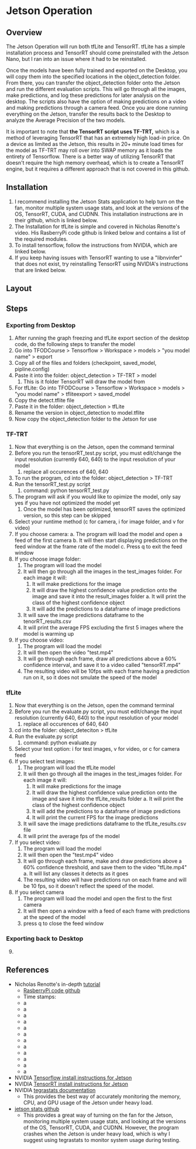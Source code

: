 # Jetson Operation
## Overview
The Jetson Operation will run both tfLite and TensorRT. tfLite has a simple installation process and TensorRT should come preinstalled with the Jetson Nano, but I ran into an issue where it had to be reinstalled.

Once the models have been fully trained and exported on the Desktop, you will copy them into the specified locations in the object_detection folder. From there, you can transfer the object_detection folder onto the Jetson and run the different evaluation scripts. This will go through all the images, make predictions, and log these predictions for later analysis on the desktop. The scripts also have the option of making predictions on a video and making predictions through a camera feed. Once you are done running everything on the Jetson, transfer the results back to the Desktop to analyze the Average Precision of the two models.

It is important to note that **the TensorRT script uses TF-TRT,** which is a method of leveraging TensorRT that has an extremely high load-in price. On a device as limited as the Jetson, this results in 20+ minute load times for the model as TF-TRT may roll over into SWAP memory as it loads the entirety of Tensorflow. There is a better way of utilizing TensorRT that doesn't require the high memory overhead, which is to create a TensorRT engine, but it requires a different approach that is not covered in this github.

## Installation
1. I recommend installing the Jetson Stats application to help turn on the fan, monitor multiple system usage stats, and look at the versions of the OS, TensorRT, CUDA, and CUDNN. This installation instructions are in their github, which is linked below.
2. The Installation for tfLite is simple and covered in Nicholas Renotte's video. His RasberryPi code github is linked below and contains a list of the required modules.
3. To install tensorflow, follow the instructions from NVIDIA, which are linked below.
4. If you keep having issues with TensorRT wanting to use a "libnvinfer" that does not exist, try reinstalling TensorRT using NVIDIA's instructions that are linked below.
## Layout
## Steps
### Exporting from Desktop
1. After running the graph freezing and tfLite export section of the desktop code, do the following steps to transfer the model
2. Go into TFODCourse > Tensorflow > Workspace > models > "you model name" > export
3. Copy all of the files and folders (checkpoint, saved_model, pipline.config)
4. Paste it into the folder: object_detection > TF-TRT > model
    1. This is it folder TensorRT will draw the model from
5. For tfLite: Go into TFODCourse > Tensorflow > Workspace > models > "you model name" > tfliteexport > saved_model
6. Copy the detect.tflite file
7. Paste it in the folder: object_detection > tfLite
8. Rename the version in object_detection to model.tflite
9. Now copy the object_detection folder to the Jetson for use
### TF-TRT
1. Now that everything is on the Jetson, open the command terminal
2. Before you run the tensorRT_test.py script, you must edit/change the input resolution (currently 640, 640) to the input resolution of your model
    1. replace all occurences of 640, 640
3. To run the program, cd into the folder: object_detection > TF-TRT
5. Run the tensorRT_test.py script
    1. command: python tensorRT_test.py
6. The program will ask if you would like to opimize the model, only say yes if you have not optimized the model yet
    1. Once the model has been optimized, tensorRT saves the optimized version, so this step can be skipped
7. Select your runtime method (c for camera, i for image folder, and v for video)
8. If you choose camera:
    a. The program will load the model and open a feed of the first camera
    b. It will then start displaying predictions on the feed window at the frame rate of the model
    c. Press q to exit the feed window
9. If you choose image folder:
    1. The program will load the model
    2. It will then go through all the images in the test_images folder. For each image it will:
        1. It will make predictions for the image
        2. It will draw the highest confidence value prediction onto the image and save it into the result_images folder
            a. It will print the class of the highest confidence object
        3. It will add the predictions to a dataframe of image predictions
    3. It will save the image predictions dataframe to the tenorRT_results.csv
    4. It will print the average FPS excluding the first 5 images where the model is warming up
10. If you choose video:
    1. The program will load the model
    2. It will then open the video "test.mp4"
    3. It will go through each frame, draw all predictions above a 60% confidence interval, and save it to a video called "tensorRT.mp4"
    4. The resulting video will be 10fps with each frame having a prediction run on it, so it does not smulate the speed of the model
### tfLite
1. Now that everything is on the Jetson, open the command terminal
2. Before you run the evaluate.py script, you must edit/change the input resolution (currently 640, 640) to the input resolution of your model
    1. replace all occurences of 640, 640
3. cd into the folder: object_deteciton > tfLite
4. Run the evaluate.py script
    1. command: python evaluate.py
5. Select your test option: i for test images, v for video, or c for camera feed
6. If you select test images:
    1. The program will load the tfLite model
    2. It will then go through all the images in the test_images folder. For each image it will:
        1. It will make predictions for the image
        2. It will draw the highest confidence value prediction onto the image and save it into the tfLite_results folder
            a. It will print the class of the highest confidence object
        3. It will add the predictions to a dataframe of image predictions
        4. It will print the current FPS for the image predictions
    3. It will save the image predictions dataframe to the tfLite_results.csv file
    4. It will print the average fps of the model
7. If you select video:
    1. The program will load the model
    2. It will then open the "test.mp4" video
    3. It will go through each frame, make and draw predictions above a 60% confidence threshold, and save them to the video "tfLite.mp4"
        a. It will list any classes it detects as it goes
    5. The resulting video will have predictions run on each frame and will be 10 fps, so it doesn't reflect the speed of the model.
8. If you select camera
    1. The program will load the model and open the first to the first camera
    2. It will then open a window with a feed of each frame with predictions at the speed of the model
    3. press q to close the feed window
### Exporting back to Desktop
9. 
## References
 - Nicholas Renotte's in-depth [tutorial](https://www.youtube.com/watch?v=yqkISICHH-U)
    - [RasberryPi code github](https://github.com/nicknochnack/TFODRPi)
    - Time stamps:
    - a
    - a
    - a
    - a
    - a
    - a
    - a
    - a
    - a
    - a
    - a
    - a
 - NVIDIA [Tensorflow install instructions for Jetson](https://docs.nvidia.com/deeplearning/frameworks/install-tf-jetson-platform/index.html)
 - NVIDIA [TensorRT install instructions for Jetson](https://docs.nvidia.com/deeplearning/tensorrt/install-guide/index.html)
 - NVIDIA [tegrastats documentation](https://docs.nvidia.com/drive/drive_os_5.1.6.1L/nvvib_docs/index.html#page/DRIVE_OS_Linux_SDK_Development_Guide/Utilities/util_tegrastats.html)
     - This provides the best way of accurately monitoring the memory, CPU, and GPU usage of the Jetson under heavy load.
 - [jetson stats github](https://github.com/rbonghi/jetson_stats)
     - This provides a great way of turning on the fan for the Jetson, monitoring multiple system usage stats, and looking at the versions of the OS, TensorRT, CUDA, and CUDNN. However, the program crashes when the Jetson is under heavy load, which is why I suggest using tegrastats to monitor system usage during testing.
